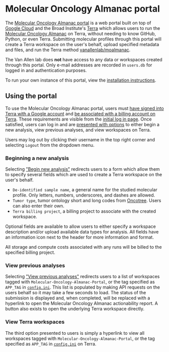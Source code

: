 # Molecular Oncology Almanac portal
The [Molecular Oncology Almanac portal](https://portal.moalmanac.org/) is a web portal built on top of [Google Cloud](https://cloud.google.com/) and the Broad Institute's [Terra](https://terra.bio/) which allows users to run the [Molecular Oncology Almanac](https://github.com/vanallenlab/moalmanac) on Terra, without needing to know GitHub, Python, or even Terra. Submitting molecular profiles through this portal will create a Terra workspace on the user's behalf, upload specified metadata and files, and run the Terra method [vanallenlab/moalmanac](https://portal.firecloud.org/?return=terra#methods/vanallenlab/moalmanac/). 

The Van Allen lab does **not** have access to any data or workspaces created through this portal. Only e-mail addresses are recorded in `users.db` for logged in and authentication purposes.

To run your own instance of this portal, view the [installation instructions](/docs/install.md).

## Using the portal
To use the Molecular Oncology Almanac portal, users must [have signed into Terra with a Google account](https://app.terra.bio/) and [be associated with a billing account on Terra](https://support.terra.bio/hc/en-us/articles/360026182251-How-to-set-up-billing-in-Terra). These requirements are visible from the [initial log in page](/img/login.png). Once satisfied, users can log in and are [presented with options](/img/logged_in.png) to either begin a new analysis, view previous analyses, and view workspaces on Terra. 

Users may log out by clicking their username in the top right corner and selecting `Logout` from the dropdown menu. 

### Beginning a new analysis
Selecting ["Begin new analysis"](/img/new_analyiss.png) redirects users to a form which allow them to specify several fields which are used to create a Terra workspace on the user's behalf. 

- `De-identified sample name`, a general name for the studied molecular profile. Only letters, numbers, underscores, and dashes are allowed.
- `Tumor type`, tumor ontology short and long codes from [Oncotree](http://oncotree.mskcc.org/#/home). Users can also enter their own.
- `Terra billing project`, a billing project to associate with the created workspace. 

Optional fields are available to allow users to either specify a workspace description and/or upload available data types for analysis. All fields have an information icon next to the header for more information and format.

All storage and compute costs associated with any runs will be billed to the specified billing project. 

### View previous analyses
Selecting ["View previous analyses"](/img/previous_analyses.png) redirects users to a list of workspaces tagged with `Molecular-Oncology-Almanac-Portal`, or the tag specified as `APP_TAG` in [`config.ini`](config.ini). This list is populated by making API requests on the users behalf so it may take a few seconds to load. The status of the submission is displayed and, when completed, will be replaced with a hyperlink to open the Molecular Oncology Almanac actionability report. A button also exists to open the underlying Terra workspace directly.

### View Terra workspaces
The third option presented to users is simply a hyperlink to view all workspaces tagged with `Molecular-Oncology-Almanac-Portal`, or the tag specified as `APP_TAG` in [`config.ini`](config.ini) on Terra.
